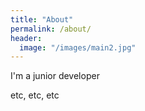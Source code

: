 ```yaml
---
title: "About"
permalink: /about/
header:
  image: "/images/main2.jpg"
---
```


I'm a junior developer

etc, etc, etc
